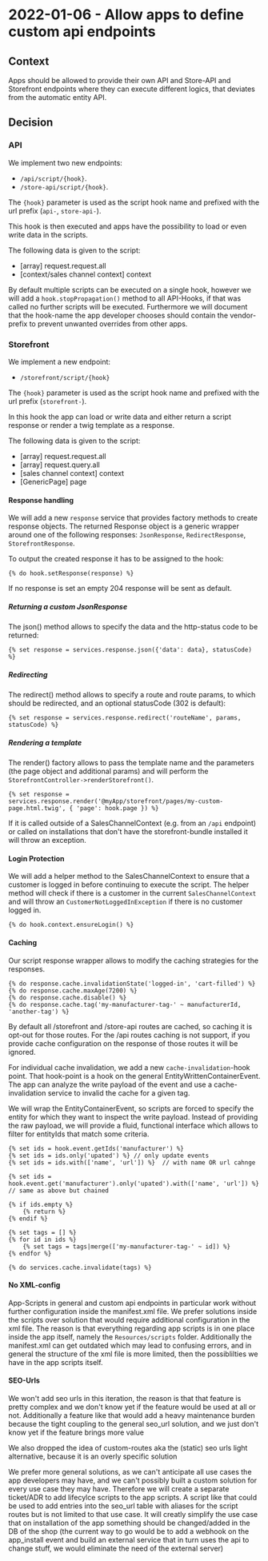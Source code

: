 # 2022-01-06 - Allow apps to define custom api endpoints

## Context
Apps should be allowed to provide their own API and Store-API and Storefront endpoints where they can execute different logics, that deviates from the automatic entity API.

## Decision

### API 
We implement two new endpoints: 
- `/api/script/{hook}`.
- `/store-api/script/{hook}`.

The `{hook}` parameter is used as the script hook name and prefixed with the url prefix (`api-`, `store-api-`).

This hook is then executed and apps have the possibility to load or even write data in the scripts.

The following data is given to the script:
* [array] request.request.all
* [context/sales channel context] context

By default multiple scripts can be executed on a single hook, however we will add a `hook.stopPropagation()` method to all API-Hooks, if that was called no further scripts will be executed.
Furthermore we will document that the hook-name the app developer chooses should contain the vendor-prefix to prevent unwanted overrides from other apps.

### Storefront 
We implement a new endpoint:
- `/storefront/script/{hook}`

The `{hook}` parameter is used as the script hook name and prefixed with the url prefix (`storefront-`).

In this hook the app can load or write data and either return a script response or render a twig template as a response.

The following data is given to the script:
* [array] request.request.all
* [array] request.query.all
* [sales channel context] context
* [GenericPage] page

#### Response handling

We will add a new `response` service that provides factory methods to create response objects. The returned Response object is a generic wrapper around one of the following responses: `JsonResponse`, `RedirectResponse`, `StorefrontResponse`.

To output the created response it has to be assigned to the hook:
```twig
{% do hook.setResponse(response) %}
```
If no response is set an empty 204 response will be sent as default.

##### Returning a custom JsonResponse

The json() method allows to specify the data and the http-status code to be returned:
```twig
{% set response = services.response.json({'data': data}, statusCode) %}
```

##### Redirecting

The redirect() method allows to specify a route and route params, to which should be redirected, and an optional statusCode (302 is default):
```twig
{% set response = services.response.redirect('routeName', params, statusCode) %}
```

##### Rendering a template

The render() factory allows to pass the template name and the parameters (the page object and additional params) and will perform the `StorefrontController->renderStorefront()`.
```twig
{% set response = services.response.render('@myApp/storefront/pages/my-custom-page.html.twig', { 'page': hook.page }) %}
```
If it is called outside of a SalesChannelContext (e.g. from an `/api` endpoint) or called on installations that don't have the storefront-bundle installed it will throw an exception.

#### Login Protection

We will add a helper method to the SalesChannelContext to ensure that a customer is logged in before continuing to execute the script. The helper method will check if there is a customer in the current `SalesChannelContext` 
and will throw an `CustomerNotLoggedInException` if there is no customer logged in.
```twig
{% do hook.context.ensureLogin() %}
```

#### Caching

Our script response wrapper allows to modify the caching strategies for the responses.
```twig
{% do response.cache.invalidationState('logged-in', 'cart-filled') %}
{% do response.cache.maxAge(7200) %}
{% do response.cache.disable() %}
{% do response.cache.tag('my-manufacturer-tag-' ~ manufacturerId, 'another-tag') %}
```
By default all /storefront and /store-api routes are cached, so caching it is opt-out for those routes.
For the /api routes caching is not support, if you provide cache configuration on the response of those routes it will be ignored.

For individual cache invalidation, we add a new `cache-invalidation`-hook point. That hook-point is a hook on the general EntityWrittenContainerEvent.
The app can analyze the write payload of the event and use a cache-invalidation service to invalid the cache for a given tag.

We will wrap the EntityContainerEvent, so scripts are forced to specify the entity for which they want to inspect the write payload.
Instead of providing the raw payload, we will provide a fluid, functional interface which allows to filter for entityIds that match some criteria.

```twig
{% set ids = hook.event.getIds('manufacturer') %}
{% set ids = ids.only('upated') %} // only update events
{% set ids = ids.with(['name', 'url']) %}  // with name OR url cahnge

{% set ids = hook.event.get('manufacturer').only('upated').with(['name', 'url']) %} // same as above but chained

{% if ids.empty %}
    {% return %}
{% endif %}

{% set tags = [] %}
{% for id in ids %}
    {% set tags = tags|merge(['my-manufacturer-tag-' ~ id]) %}
{% endfor %}

{% do services.cache.invalidate(tags) %}
```

#### No XML-config

App-Scripts in general and custom api endpoints in particular work without further configuration inside the manifest.xml file. 
We prefer solutions inside the scripts over solution that would require additional configuration in the xml file.
The reason is that everything regarding app scripts is in one place inside the app itself, namely the `Resources/scripts` folder.
Additionally the manifest.xml can get outdated which may lead to confusing errors, and in general the structure of the xml file is more limited, then the possiblilties we have in the app scripts itself.

#### SEO-Urls

We won't add seo urls in this iteration, the reason is that that feature is pretty complex and we don't know yet if the feature would be used at all or not.
Additionally a feature like that would add a heavy maintenance burden because the tight coupling to the general seo_url solution, and we just don't know yet if the feature brings more value

We also dropped the idea of custom-routes aka the (static) seo urls light alternative, because it is an overly specific solution

We prefer more general solutions, as we can't anticipate all use cases the app developers may have, and we can't possibly built a custom solution for every use case they may have.
Therefore we will create a separate ticket/ADR to add lifecylce scripts to the app scripts. A script like that could be used to add entries into the seo_url table with aliases for the script routes but is not limited to that use case.
It will creatly simplify the use case that on installation of the app something should be changed/added in the DB of the shop (the current way to go would be to add a webhook on the app_install event and build an external service that in turn uses the api to change stuff, we would eliminate the need of the external server)
